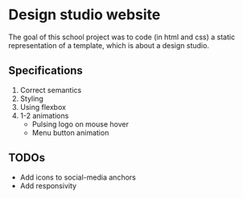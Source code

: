 # Design studio website
The goal of this school project was to code (in html and css) a static representation of a template, which is about a design studio.

## Specifications
1. Correct semantics
2. Styling
3. Using flexbox
4. 1-2 animations
   + Pulsing logo on mouse hover
   + Menu button animation

## TODOs
- Add icons to social-media anchors
- Add responsivity
